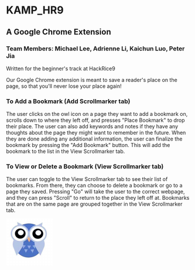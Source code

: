 # KAMP_HR9
## A Google Chrome Extension
### Team Members: Michael Lee, Adrienne Li, Kaichun Luo, Peter Jia

Written for the beginner's track at HackRice9

Our Google Chrome extension is meant to save a reader's place on the page, so that you'll never lose your place again! 

### To Add a Bookmark (Add Scrollmarker tab)
The user clicks on the owl icon on a page they want to add a bookmark on, scrolls down to where they left off, and presses "Place Bookmark" to drop their place. The user can also add keywords and notes if they have any thoughts about the page they might want to remember in the future. When they are done adding any additional information, the user can finalize the bookmark by pressing the "Add Bookmark" button. This will add the bookmark to the list in the View Scrollmarker tab.

### To View or Delete a Bookmark (View Scrollmarker tab)
The user can toggle to the View Scrollmarker tab to see their list of bookmarks. From there, they can choose to delete a bookmark or go to a page they saved. Pressing "Go" will take the user to the correct webpage, and they can press "Scroll" to return to the place they left off at. Bookmarks that are on the same page are grouped together in the View Scrollmarker tab.

![Owl Icon](icon.png)
